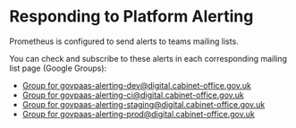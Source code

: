 # Responding to Platform Alerting

Prometheus is configured to send alerts to teams mailing lists.

You can check and subscribe to these alerts in each corresponding mailing list page (Google Groups):

- [Group for govpaas-alerting-dev@digital.cabinet-office.gov.uk](https://groups.google.com/a/digital.cabinet-office.gov.uk/forum/#!forum/govpaas-alerting-dev)
- [Group for govpaas-alerting-ci@digital.cabinet-office.gov.uk](https://groups.google.com/a/digital.cabinet-office.gov.uk/forum/#!forum/govpaas-alerting-ci)
- [Group for govpaas-alerting-staging@digital.cabinet-office.gov.uk](https://groups.google.com/a/digital.cabinet-office.gov.uk/forum/#!forum/govpaas-alerting-staging)
- [Group for govpaas-alerting-prod@digital.cabinet-office.gov.uk](https://groups.google.com/a/digital.cabinet-office.gov.uk/forum/#!forum/govpaas-alerting-prod)


